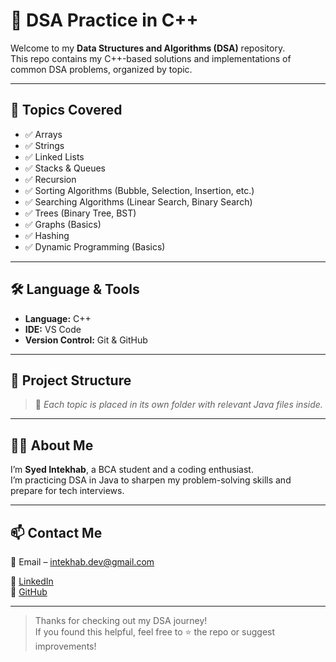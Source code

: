 # 📘 DSA Practice in C++

Welcome to my **Data Structures and Algorithms (DSA)** repository.  
This repo contains my C++-based solutions and implementations of common DSA problems, organized by topic.

---

## 📌 Topics Covered

- ✅ Arrays
- ✅ Strings
- ✅ Linked Lists
- ✅ Stacks & Queues
- ✅ Recursion
- ✅ Sorting Algorithms (Bubble, Selection, Insertion, etc.)
- ✅ Searching Algorithms (Linear Search, Binary Search)
- ✅ Trees (Binary Tree, BST)
- ✅ Graphs (Basics)
- ✅ Hashing
- ✅ Dynamic Programming (Basics)

---

## 🛠 Language & Tools

- **Language:** C++  
- **IDE:** VS Code  
- **Version Control:** Git & GitHub

---

## 📂 Project Structure

> 📌 *Each topic is placed in its own folder with relevant Java files inside.*

---

## 🙋‍♂️ About Me

I’m **Syed Intekhab**, a BCA student and a coding enthusiast.  
I’m practicing DSA in Java to sharpen my problem-solving skills and prepare for tech interviews.

---

## 📫 Contact Me

📧 Email – intekhab.dev@gmail.com

🔗 [LinkedIn](https://linkedin.com/)  
🐙 [GitHub](https://github.com/syed-intekhab)

---

> Thanks for checking out my DSA journey!  
> If you found this helpful, feel free to ⭐ the repo or suggest improvements!
